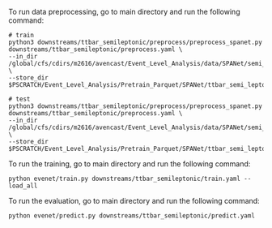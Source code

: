 
To run data preprocessing, go to main directory and run the following command:
```
# train
python3 downstreams/ttbar_semileptonic/preprocess/preprocess_spanet.py downstreams/ttbar_semileptonic/preprocess.yaml \
--in_dir /global/cfs/cdirs/m2616/avencast/Event_Level_Analysis/data/SPANet/semi_leptonic_ttbar/train \
--store_dir $PSCRATCH/Event_Level_Analysis/Pretrain_Parquet/SPANet/ttbar_semi_leptonic/train

# test
python3 downstreams/ttbar_semileptonic/preprocess/preprocess_spanet.py downstreams/ttbar_semileptonic/preprocess.yaml \
--in_dir /global/cfs/cdirs/m2616/avencast/Event_Level_Analysis/data/SPANet/semi_leptonic_ttbar/test \
--store_dir $PSCRATCH/Event_Level_Analysis/Pretrain_Parquet/SPANet/ttbar_semi_leptonic/test
```

To run the training, go to main directory and run the following command:
```
python evenet/train.py downstreams/ttbar_semileptonic/train.yaml --load_all
```

To run the evaluation, go to main directory and run the following command:
```
python evenet/predict.py downstreams/ttbar_semileptonic/predict.yaml
```